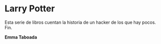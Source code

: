 # Larry Potter

Esta serie de libros cuentan la historia de un hacker de los que hay pocos. Fin.

**Emma Taboada**